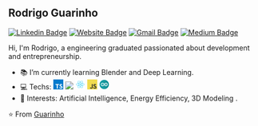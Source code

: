## Rodrigo Guarinho
[![Linkedin Badge](https://img.shields.io/badge/-jlim-blue?style=flat&logo=Linkedin&logoColor=white&link=https://www.linkedin.com/in/Guarinho/)](https://www.linkedin.com/in/Guarinho/)
[![Website Badge](https://img.shields.io/badge/-jessicalim.me-47CCCC?style=flat&logo=Google-Chrome&logoColor=white&link=https://guarinho.ml)](https://guarinho.ml)
[![Gmail Badge](https://img.shields.io/badge/-Gmail-c14438?style=flat-square&logo=Gmail&logoColor=white&link=mailto:rodrigoguarinho@gmail.com)](mailto:rodrigoguarinho@gmail.com)
[![Medium Badge](https://img.shields.io/badge/-Medium-000?style=flat-square&logo=Medium&logoColor=white&&link=https://medium.com/@Guarinho)](https://medium.com/@Guarinho)


Hi, I'm Rodrigo, a engineering graduated passionated about development and entrepreneurship.

- :books: I’m currently learning Blender and Deep Learning.
- :computer: Techs: <img height="20" src="https://raw.githubusercontent.com/github/explore/80688e429a7d4ef2fca1e82350fe8e3517d3494d/topics/typescript/typescript.png">  <img height="20" src="https://raw.githubusercontent.com/github/explore/80688e429a7d4ef2fca1e82350fe8e3517d3494d/topics/machinelearning/machinelearning.png">  <img height="20" src="https://raw.githubusercontent.com/github/explore/80688e429a7d4ef2fca1e82350fe8e3517d3494d/topics/react/react.png">  <img height="20" src="https://raw.githubusercontent.com/github/explore/80688e429a7d4ef2fca1e82350fe8e3517d3494d/topics/javascript/javascript.png">  <img height="20" src="https://raw.githubusercontent.com/github/explore/80688e429a7d4ef2fca1e82350fe8e3517d3494d/topics/arduino/arduino.png">
- :pushpin: Interests: Artificial Intelligence, Energy Efficiency, 3D Modeling .

⭐️ From [Guarinho](https://github.com/Guarinho)
